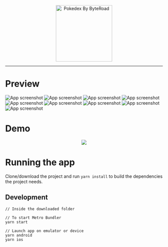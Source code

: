 <div align="center">
  <img src="./assets/Logo_Pokedex.png" alt="Pokedex By ByteRoad" width="180">
</div>

---

<p align="center"></p>

# Preview

![App screenshot](./assets/SplashScreen.png)
![App screenshot](./assets/Login.jpg)
![App screenshot](./assets/Register.jpg)
![App screenshot](./assets/Onboarding1.jpg)
![App screenshot](./assets/Onboarding2.jpg)
![App screenshot](./assets/Onboarding3.jpg)
![App screenshot](./assets/Profile.jpg)
![App screenshot](./assets/Bulbasaur.jpg)
![App screenshot](./assets/Search_Page.jpg)

# Demo

<div align="center">
<img src="./assets/Demo.gif"/>

</div>

# Running the app

Clone/download the project and run `yarn install` to build the dependencies the project needs.

## Development

```
// Inside the downloaded folder

// To start Metro Bundler
yarn start

// Launch app on emulator or device
yarn android
yarn ios
```
